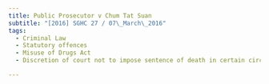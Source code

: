 ```yaml
---
title: Public Prosecutor v Chum Tat Suan 
subtitle: "[2016] SGHC 27 / 07\_March\_2016"
tags:
  - Criminal Law
  - Statutory offences
  - Misuse of Drugs Act
  - Discretion of court not to impose sentence of death in certain circumstances

---
```


